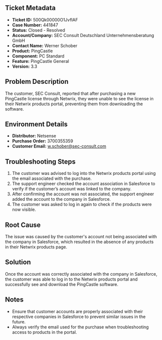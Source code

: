 ## Ticket Metadata
- **Ticket ID:** 500Qk00000O1JvfIAF
- **Case Number:** 441847
- **Status:** Closed - Resolved
- **Account/Company:** SEC Consult Deutschland Unternehmensberatung GmbH
- **Contact Name:** Werner Schober
- **Product:** PingCastle
- **Component:** PC Standard
- **Feature:** PingCastle General
- **Version:** 3.3

## Problem Description
The customer, SEC Consult, reported that after purchasing a new PingCastle license through Netwrix, they were unable to see the license in their Netwrix products portal, preventing them from downloading the software.

## Environment Details
- **Distributor:** Netsense
- **Purchase Order:** 3700355359
- **Customer Email:** w.schober@sec-consult.com

## Troubleshooting Steps
1. The customer was advised to log into the Netwrix products portal using the email associated with the purchase.
2. The support engineer checked the account association in Salesforce to verify if the customer’s account was linked to the company.
3. After confirming the account was not associated, the support engineer added the account to the company in Salesforce.
4. The customer was asked to log in again to check if the products were now visible.

## Root Cause
The issue was caused by the customer's account not being associated with the company in Salesforce, which resulted in the absence of any products in their Netwrix products page.

## Solution
Once the account was correctly associated with the company in Salesforce, the customer was able to log in to the Netwrix products portal and successfully see and download the PingCastle software.

## Notes
- Ensure that customer accounts are properly associated with their respective companies in Salesforce to prevent similar issues in the future.
- Always verify the email used for the purchase when troubleshooting access to products in the portal.
